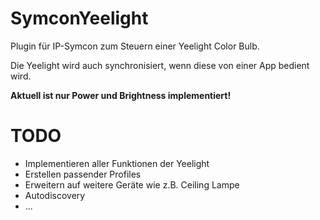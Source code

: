 # SymconYeelight

Plugin für IP-Symcon zum Steuern einer Yeelight Color Bulb.

Die Yeelight wird auch synchronisiert, wenn diese von einer App bedient wird.

<b>Aktuell ist nur Power und Brightness implementiert! </b>


TODO
====
- Implementieren aller Funktionen der Yeelight
- Erstellen passender Profiles
- Erweitern auf weitere Geräte wie z.B. Ceiling Lampe
- Autodiscovery
- ...